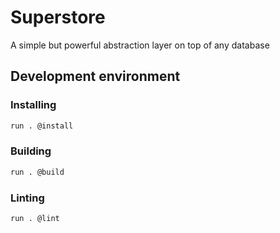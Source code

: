 # Superstore

A simple but powerful abstraction layer on top of any database

## Development environment

### Installing

```bash
run . @install
```

### Building

```bash
run . @build
```

### Linting

```bash
run . @lint
```
